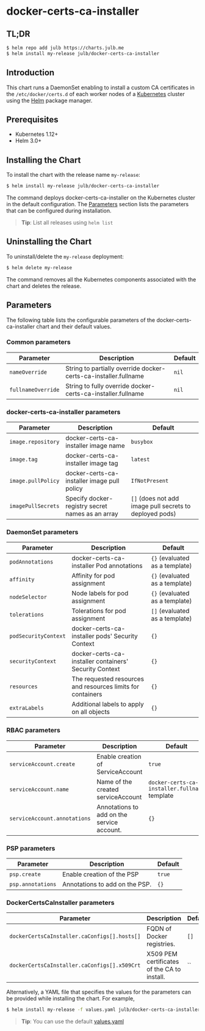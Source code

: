 # docker-certs-ca-installer

## TL;DR

```bash
$ helm repo add julb https://charts.julb.me
$ helm install my-release julb/docker-certs-ca-installer
```

## Introduction

This chart runs a DaemonSet enabling to install a custom CA certificates in the `/etc/docker/certs.d` of each worker nodes of a [Kubernetes](http://kubernetes.io) cluster using the [Helm](https://helm.sh) package manager.

## Prerequisites

- Kubernetes 1.12+
- Helm 3.0+

## Installing the Chart

To install the chart with the release name `my-release`:

```bash
$ helm install my-release julb/docker-certs-ca-installer
```

The command deploys docker-certs-ca-installer on the Kubernetes cluster in the default configuration. The [Parameters](#parameters) section lists the parameters that can be configured during installation.

> **Tip**: List all releases using `helm list`

## Uninstalling the Chart

To uninstall/delete the `my-release` deployment:

```bash
$ helm delete my-release
```

The command removes all the Kubernetes components associated with the chart and deletes the release.

## Parameters

The following table lists the configurable parameters of the docker-certs-ca-installer chart and their default values.

### Common parameters

| Parameter          | Description                                                     | Default |
| ------------------ | --------------------------------------------------------------- | ------- |
| `nameOverride`     | String to partially override docker-certs-ca-installer.fullname | `nil`   |
| `fullnameOverride` | String to fully override docker-certs-ca-installer.fullname     | `nil`   |

### docker-certs-ca-installer parameters

| Parameter          | Description                                      | Default                                                 |
| ------------------ | ------------------------------------------------ | ------------------------------------------------------- |
| `image.repository` | docker-certs-ca-installer image name             | `busybox`                                               |
| `image.tag`        | docker-certs-ca-installer image tag              | `latest`                                                |
| `image.pullPolicy` | docker-certs-ca-installer image pull policy      | `IfNotPresent`                                          |
| `imagePullSecrets` | Specify docker-registry secret names as an array | `[]` (does not add image pull secrets to deployed pods) |

### DaemonSet parameters

| Parameter            | Description                                                 | Default                        |
| -------------------- | ----------------------------------------------------------- | ------------------------------ |
| `podAnnotations`     | docker-certs-ca-installer Pod annotations                   | `{}` (evaluated as a template) |
| `affinity`           | Affinity for pod assignment                                 | `{}` (evaluated as a template) |
| `nodeSelector`       | Node labels for pod assignment                              | `{}` (evaluated as a template) |
| `tolerations`        | Tolerations for pod assignment                              | `[]` (evaluated as a template) |
| `podSecurityContext` | docker-certs-ca-installer pods' Security Context            | `{}`                           |
| `securityContext`    | docker-certs-ca-installer containers' Security Context      | `{}`                           |
| `resources`          | The requested resources and resources limits for containers | `{}`                           |
| `extraLabels`        | Additional labels to apply on all objects                   | `{}`                           |

### RBAC parameters

| Parameter                    | Description                                | Default                                       |
| ---------------------------- | ------------------------------------------ | --------------------------------------------- |
| `serviceAccount.create`      | Enable creation of ServiceAccount          | `true`                                        |
| `serviceAccount.name`        | Name of the created serviceAccount         | `docker-certs-ca-installer.fullname` template |
| `serviceAccount.annotations` | Annotations to add on the service account. | `{}`                                          |

### PSP parameters

| Parameter         | Description                    | Default |
| ----------------- | ------------------------------ | ------- |
| `psp.create`      | Enable creation of the PSP     | `true`  |
| `psp.annotations` | Annotations to add on the PSP. | `{}`    |

### DockerCertsCaInstaller parameters

| Parameter                                    | Description                                 | Default |
| -------------------------------------------- | ------------------------------------------- | ------- |
| `dockerCertsCaInstaller.caConfigs[].hosts[]` | FQDN of Docker registries.                  | `[]`    |
| `dockerCertsCaInstaller.caConfigs[].x509Crt` | X509 PEM certificates of the CA to install. | ``      |

Alternatively, a YAML file that specifies the values for the parameters can be provided while installing the chart. For example,

```bash
$ helm install my-release -f values.yaml julb/docker-certs-ca-installer
```

> **Tip**: You can use the default [values.yaml](values.yaml)
